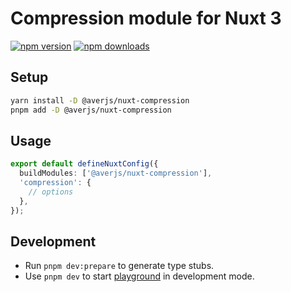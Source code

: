 # Compression module for Nuxt 3

[![npm version][npm-version-src]][npm-version-href]
[![npm downloads][npm-downloads-src]][npm-downloads-href]

## Setup

```bash
yarn install -D @averjs/nuxt-compression
pnpm add -D @averjs/nuxt-compression
```

## Usage

```ts
export default defineNuxtConfig({
  buildModules: ['@averjs/nuxt-compression'],
  'compression': {
    // options
  },
});
```

## Development

- Run `pnpm dev:prepare` to generate type stubs.
- Use `pnpm dev` to start [playground](./playground) in development mode.

<!-- Badges -->
[npm-version-src]: https://img.shields.io/npm/v/@averjs/nuxt-compression/latest.svg
[npm-version-href]: https://npmjs.com/package/@averjs/nuxt-compression

[npm-downloads-src]: https://img.shields.io/npm/dt/@averjs/nuxt-compression.svg
[npm-downloads-href]: https://npmjs.com/package/@averjs/nuxt-compression